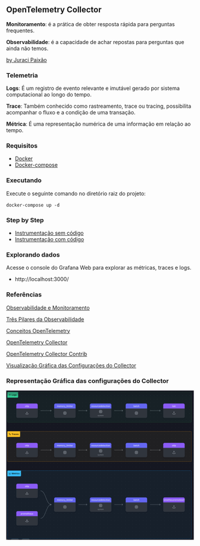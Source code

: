 ## OpenTelemetry Collector

**Monitoramento**: é a prática de obter resposta rápida para perguntas frequentes.

**Observabilidade**: é a capacidade de achar repostas para perguntas que ainda não temos.

[by Juraci Paixão](https://www.linkedin.com/in/jpkroehling/)

### Telemetria

**Logs**: É um registro de evento relevante e imutável gerado por sistema computacional ao longo do tempo.

**Trace**: Também conhecido como rastreamento, trace ou tracing, possibilita acompanhar o fluxo e a condição de uma transação. 

**Métrica**: É uma representação numérica de uma informação em relação ao tempo.

### Requisitos

- [Docker](https://docs.docker.com/engine/install/)
- [Docker-compose](https://docs.docker.com/compose/install/standalone/)

### Executando 

Execute o seguinte comando no diretório raiz do projeto:

```shell
docker-compose up -d  
```

### Step by Step

- [Instrumentação sem código](instrumentação-manual.md)
- [Instrumentação com código](instrumentação-código.md)

### Explorando dados

Acesse o console do Grafana Web para explorar as métricas, traces e logs. 

- http://localhost:3000/


### Referências

[Observabilidade e Monitoramento](https://dev.to/ezziomoreira/observabilidade-e-monitoramento-1p1a)

[Três Pilares da Observabilidade](https://dev.to/ezziomoreira/tres-pilares-da-observabilidade-1p6d)

[Conceitos OpenTelemetry](https://dev.to/ezziomoreira/conceitos-opentelemetry-9k0)

[OpenTelemetry Collector](https://opentelemetry.io/docs/collector/)

[OpenTelemetry Collector Contrib](https://github.com/open-telemetry/opentelemetry-collector-contrib)

[Visualização Gráfica das Configurações do Collector](https://www.otelbin.io/)

### Representação Gráfica das configurações do Collector

![Imagem Collector](./img/collector.png)
